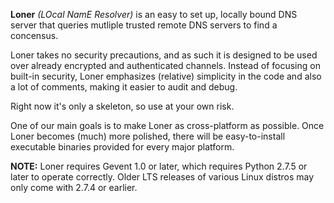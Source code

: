 **Loner** *(LOcal NamE Resolver)* is an easy to set up, locally bound DNS server that queries mutliple trusted remote DNS servers to find a concensus.

Loner takes no security precautions, and as such it is designed to be used over already encrypted and authenticated channels. Instead of focusing on built-in security, Loner emphasizes (relative) simplicity in the code and also a lot of comments, making it easier to audit and debug.

Right now it's only a skeleton, so use at your own risk.

One of our main goals is to make Loner as cross-platform as possible. Once Loner becomes (much) more polished, there will be easy-to-install executable binaries provided for every major platform.

**NOTE:** Loner requires Gevent 1.0 or later, which requires Python 2.7.5 or later to operate correctly. Older LTS releases of various Linux distros may only come with 2.7.4 or earlier.
